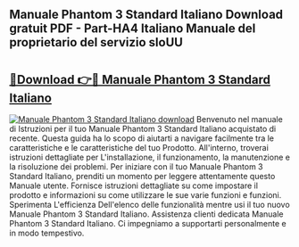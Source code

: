 ## Manuale Phantom 3 Standard Italiano Download gratuit PDF - Part-HA4 Italiano Manuale del proprietario del servizio sloUU

# <h2><a href="http://dfcupm.blite.top/?on=Manuale+Phantom+3+Standard+Italiano">🔗Download 👉🔴 Manuale Phantom 3 Standard Italiano</a></h2>

[![Manuale Phantom 3 Standard Italiano download](https://i.imgur.com/lujVjoI.png)](http://dfcupm.blite.top/?on=Manuale+Phantom+3+Standard+Italiano)
Benvenuto nel manuale di Istruzioni per il tuo Manuale Phantom 3 Standard Italiano acquistato di recente. Questa guida ha lo scopo di aiutarti a navigare facilmente tra le caratteristiche e le caratteristiche del tuo Prodotto. All'interno, troverai istruzioni dettagliate per L'installazione, il funzionamento, la manutenzione e la risoluzione dei problemi. Per iniziare con il tuo Manuale Phantom 3 Standard Italiano, prenditi un momento per leggere attentamente questo Manuale utente. Fornisce istruzioni dettagliate su come impostare il prodotto e informazioni su come utilizzare le sue varie funzioni e funzioni. Sperimenta L'efficienza Dell'elenco delle funzionalità mentre usi il tuo nuovo Manuale Phantom 3 Standard Italiano. Assistenza clienti dedicata Manuale Phantom 3 Standard Italiano. Ci impegniamo a supportarti personalmente e in modo tempestivo.
